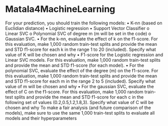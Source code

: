 # Matala4MachineLearning
For your prediction, you should train the following  models: • K-nn (based on Euclidian distance) • Logistic regression • Support Vector Classifier o Linear SVC o Polynomial SVC of degree m (m will be  set in the code) o Gaussian SVC.          • For the k-nn, evaluate the effect of k on the f1-score. For this evaluation, make 1,000  random train-test splits and provide the mean and STD f1-score for each k in the range 1  to 20 (included). Specify what value of K will be chosen and why • F1-score for the Logistic regression and Linear SVC models. For this evaluation, make  1,000 random train-test splits and provide the mean and STD f1-score (for each model). • For the polynomial SVC, evaluate the effect of the degree (m) on the f1-score. For this  evaluation, make 1,000 random train-test splits and provide the mean and STD f1-score  for each m in the range 2 to 5 (included). Specify what value of m will be chosen and  why • For the gaussian SVC, evaluate the effect of C on the f1-score. For this evaluation, make  1,000 random train-test splits and provide the mean and STD f1-score for each c in the  following set of values (0.2,0.5,1.2,1.8,3). Specify what value of C will be chosen and  why To make a fair analysis (and future comparison of the models), make sure to use the same 1,000  train-test splits to evaluate all models and their hyperparameters

